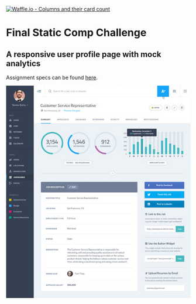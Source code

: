 [![Waffle.io - Columns and their card count](https://badge.waffle.io/colehart/ch-comp-challenge-3.svg?columns=all)](https://waffle.io/colehart/ch-comp-challenge-3)

# Final Static Comp Challenge
## A responsive user profile page with mock analytics

Assignment specs can be found [here](http://frontend.turing.io/projects/m1-static-comp-3.html).

![Alt text](images/static-comp-challenge-3.jpg "Screenshot")